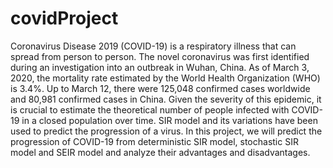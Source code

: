 # covidProject
Coronavirus Disease 2019 (COVID-19) is a respiratory illness that can spread from person to
person. The novel coronavirus was first identified during an investigation into an outbreak in
Wuhan, China. As of March 3, 2020, the mortality rate estimated by the World Health
Organization (WHO) is 3.4%. Up to March 12, there were 125,048 confirmed cases
worldwide and 80,981 confirmed cases in China. Given the severity of this epidemic, it is
crucial to estimate the theoretical number of people infected with COVID-19 in a closed
population over time.
SIR model and its variations have been used to predict the progression of a virus. In this
project, we will predict the progression of COVID-19 from deterministic SIR model,
stochastic SIR model and SEIR model and analyze their advantages and disadvantages.
